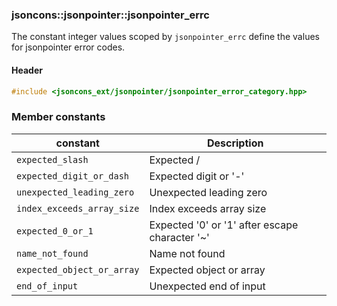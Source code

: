 ### jsoncons::jsonpointer::jsonpointer_errc

The constant integer values scoped by `jsonpointer_errc` define the values for jsonpointer error codes.

#### Header

```c++
#include <jsoncons_ext/jsonpointer/jsonpointer_error_category.hpp>
```

### Member constants

constant                            |Description
------------------------------------|------------------------------
`expected_slash`                    |Expected /
`expected_digit_or_dash`            |Expected digit or '-'
`unexpected_leading_zero`           |Unexpected leading zero
`index_exceeds_array_size`          |Index exceeds array size
`expected_0_or_1`                   |Expected '0' or '1' after escape character '~'
`name_not_found`                    |Name not found
`expected_object_or_array`          |Expected object or array 
`end_of_input`                      |Unexpected end of input      




